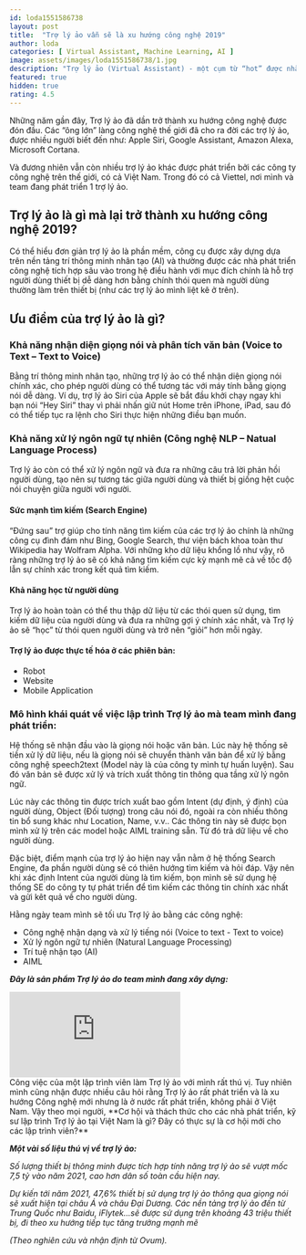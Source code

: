 ```yaml
---
id: loda1551586738
layout: post
title:  "Trợ lý ảo vẫn sẽ là xu hướng công nghệ 2019"
author: loda
categories: [ Virtual Assistant, Machine Learning, AI ]
image: assets/images/loda1551586738/1.jpg
description: "Trợ lý ảo (Virtual Assistant) - một cụm từ “hot” được nhắc tới rất nhiều trong khoảng 3 năm trở lại đây. Nó đang tạo ra một cuộc đua ngầm trong thế giới công nghệ."
featured: true
hidden: true
rating: 4.5
---
```


Những năm gần đây, Trợ lý ảo đã dần trở thành xu hướng công nghệ được đón đầu. Các “ông lớn” làng công nghệ thế giới đã cho ra đời các trợ lý ảo, được nhiều người biết đến như: Apple Siri, Google Assistant, Amazon Alexa, Microsoft Cortana.

Và đương nhiên vẫn còn nhiều trợ lý ảo khác được phát triển bởi các công ty công nghệ trên thế giới, có cả Việt Nam. Trong đó có cả Viettel, nơi mình và team đang phát triển 1 trợ lý ảo.

## Trợ lý ảo là gì mà lại trở thành xu hướng công nghệ 2019?

Có thể hiểu đơn giản trợ lý ảo là phần mềm, công cụ được xây dựng dựa trên nền tảng trí thông minh nhân tạo (AI) và thường được các nhà phát triển công nghệ tích hợp sâu vào trong hệ điều hành với mục đích chính là hỗ trợ người dùng thiết bị dễ dàng hơn bằng chính thói quen mà người dùng thường làm trên thiết bị (như các trợ lý ảo mình liệt kê ở trên).

## Ưu điểm của trợ lý ảo là gì?

### Khả năng nhận diện giọng nói và phân tích văn bản (Voice to Text – Text to Voice)

Bằng trí thông minh nhân tạo, những trợ lý ảo có thể nhận diện giọng nói chính xác, cho phép người dùng có thể tương tác với máy tính bằng giọng nói dễ dàng. Ví dụ, trợ lý ảo Siri của Apple sẽ bắt đầu khởi chạy ngay khi bạn nói “Hey Siri” thay vì phải nhấn giữ nút Home trên iPhone, iPad, sau đó có thể tiếp tục ra lệnh cho Siri thực hiện những điều bạn muốn.

### Khả năng xử lý ngôn ngữ tự nhiên (Công nghệ NLP – Natual Language Process)

Trợ lý ảo còn có thể xử lý ngôn ngữ và đưa ra những câu trả lời phản hồi người dùng, tạo nên sự tương tác giữa người dùng và thiết bị giống hệt cuộc nói chuyện giữa người với người.

#### Sức mạnh tìm kiếm (Search Engine)

“Đứng sau” trợ giúp cho tính năng tìm kiếm của các trợ lý ảo chính là những công cụ đình đám như Bing, Google Search, thư viện bách khoa toàn thư Wikipedia hay Wolfram Alpha. Với những kho dữ liệu khổng lồ như vậy, rõ ràng những trợ lý ảo sẽ có khả năng tìm kiếm cực kỳ mạnh mẽ cả về tốc độ lẫn sự chính xác trong kết quả tìm kiếm.

#### Khả năng học từ người dùng

Trợ lý ảo hoàn toàn có thể thu thập dữ liệu từ các thói quen sử dụng, tìm kiếm dữ liệu của người dùng và đưa ra những gợi ý chính xác nhất, và Trợ lý ảo sẽ “học” từ thói quen người dùng và trở nên “giỏi” hơn mỗi ngày.

#### Trợ lý ảo được thực tế hóa ở các phiên bản:

*  Robot
*  Website
*  Mobile Application

### Mô hình khái quát về việc lập trình Trợ lý ảo mà team mình đang phát triển:

Hệ thống sẽ nhận đầu vào là giọng nói hoặc văn bản. Lúc này hệ thống sẽ tiền xử lý dữ liệu, nếu là giọng nói sẽ chuyển thành văn bản để xử lý bằng công nghệ speech2text (Model này là của công ty mình tự huấn luyện). Sau đó văn bản sẽ được xử lý và trích xuất thông tin thông qua tầng xử lý ngôn ngữ.

Lúc này các thông tin được trích xuất bao gồm Intent (dự định, ý định) của người dùng, Object (Đối tượng) trong câu nói đó, ngoài ra còn nhiều thông tin bổ sung khác như Location, Name, v.v.. Các thông tin này sẽ được bọn mình xử lý trên các model hoặc AIML training sẵn. Từ đó trả dữ liệu về cho người dùng.

Đặc biệt, điểm mạnh của trợ lý ảo hiện nay vẫn nằm ở hệ thống Search Engine, đa phần người dùng sẽ có thiên hướng tìm kiếm và hỏi đáp. Vậy nên khi xác định Intent của người dùng là tìm kiếm, bọn mình sẽ sử dụng hệ thống SE do công ty tự phát triển để tìm kiếm các thông tin chính xác nhất và gửi kêt quả về cho người dùng.

Hằng ngày team mình sẽ tối ưu Trợ lý ảo bằng các công nghệ:

*   Công nghệ nhận dạng và xử lý tiếng nói (Voice to text - Text to voice)
*   Xử lý ngôn ngữ tự nhiên (Natural Language Processing)
*   Trí tuệ nhận tạo (AI)
*   AIML

**_Đây là sản phẩm Trợ lý ảo do team mình đang xây dựng:_**
<div class="youtube-container">
    <iframe src="https://www.youtube.com/embed/r8i3kQDufjk" frameborder="0" allowfullscreen></iframe>
</div>
Công việc của một lập trình viên làm Trợ lý ảo với mình rất thú vị. Tuy nhiên mình cũng nhận được nhiều câu hỏi rằng Trợ lý ảo rất phát triển và là xu hướng Công nghệ mới nhưng là ở nước rất phát triển, không phải ở Việt Nam. Vậy theo mọi người, **Cơ hội và thách thức cho các nhà phát triển, kỹ sư lập trình Trợ lý ảo tại Việt Nam là gì? Đây có thực sự là cơ hội mới cho các lập trình viên?**

**_Một vài số liệu thú vị về trợ lý ảo:_**

_Số lượng thiết bị thông minh được tích hợp tính năng trợ lý ảo sẽ vượt mốc 7,5 tỷ vào năm 2021, cao hơn dân số toàn cầu hiện nay._

_Dự kiến tới năm 2021, 47,6% thiết bị sử dụng trợ lý ảo thông qua giọng nói sẽ xuất hiện tại châu Á và châu Đại Dương. Các nền tảng trợ lý ảo đến từ Trung Quốc như Baidu, iFlytek…sẽ được sử dụng trên khoảng 43 triệu thiết bị, đi theo xu hướng tiếp tục tăng trưởng mạnh mẽ_

_(Theo nghiên cứu và nhận định từ Ovum)._